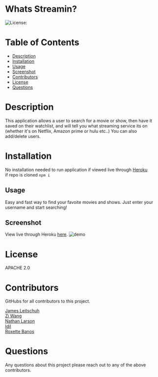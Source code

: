 # Whats Streamin?

![License:](https://img.shields.io/badge/WhatsStreamin-APACHE2.0-brightgreen)

# Table of Contents

 * [Description](#Description)
  * [Installation](#Installation)
  * [Usage](#Usage)
  * [Screenshot](#Screenshot)
  * [Contributors](#Contributors)
  * [License](#License)
  * [Questions](#Questions)

# Description

This application allows a user to search for a movie or show, then have it saved on their watchlist, and will tell you what streaming service its on (whether it's on Netflix, Amazon prime or hulu etc..) You can also add/delete users.

# Installation

No installation needed to run application if viewed live through [Heroku](https://quiet-beach-99514.herokuapp.com/)
<br>
if repo is cloned <code>npm i</code>

## Usage
Easy and fast way to find your favoite movies and shows. Just enter your username and start searching!

## Screenshot

View live through Heroku [here](https://quiet-beach-99514.herokuapp.com/).
![demo](https://github.com/ZiWang55/WhatsStreamin/blob/main/public/assets/img/WhatsStreamin.gif?raw=true)



# License
APACHE 2.0

# Contributors
GitHubs for all contributors to this project.

[James Leitschuh](https://github.com/jamesleitschuh02)<br>
[Zi Wang](https://github.com/ZiWang55)<br>
[Nathan Larson](https://github.com/ironicminer)<br>
[Idil ](??)<br>
[Roxette Banos](https://github.com/chavelyo3)

# Questions
Any questions about this project please reach out to any of the above contributors. 
